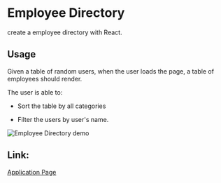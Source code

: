 # Employee Directory

create a employee directory with React.

## Usage

Given a table of random users, when the user loads the page, a table of employees should render. 

The user is able to:

  * Sort the table by all categories

  * Filter the users by user's name.


![Employee Directory demo](public/assets/img/React-App.gif)

## Link:
[Application Page](https://lionhatt-employee-directory.herokuapp.com/)